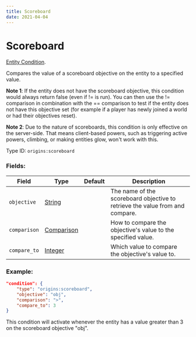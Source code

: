 ```yaml
---
title: Scoreboard
date: 2021-04-04
---
```

# Scoreboard

[Entity Condition](../entity_conditions.md).

Compares the value of a scoreboard objective on the entity to a specified value.

**Note 1**: If the entity does not have the scoreboard objective, this condition would always return false (even if != is run). You can then use the != comparison in combination with the == comparison to test if the entity does not have this objective set (for example if a player has newly joined a world or had their objectives reset).

**Note 2**: Due to the nature of scoreboards, this condition is only effective on the server-side. That means client-based powers, such as triggering active powers, climbing, or making entities glow, won't work with this.

Type ID: `origins:scoreboard`

### Fields:

Field  | Type | Default | Description
-------|------|---------|-------------
`objective` | [String](../data_types/comparison.md) | | The name of the scoreboard objective to retrieve the value from and compare.
`comparison` | [Comparison](../data_types/comparison.md) | | How to compare the objective's value to the specified value.
`compare_to` | [Integer](../data_types/integer.md) | | Which value to compare the objective's value to.

### Example:

```json
"condition": {
    "type": "origins:scoreboard",
    "objective": "obj",
    "comparison": ">",
    "compare_to": 3
}
```

This condition will activate whenever the entity has a value greater than 3 on the scoreboard objective "obj".
